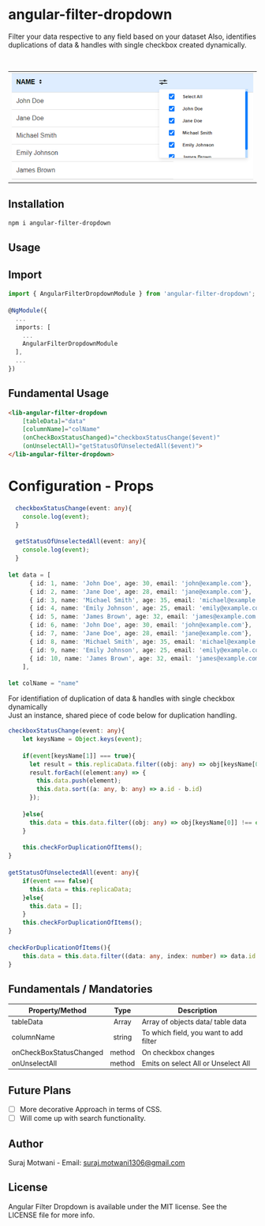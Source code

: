 # angular-filter-dropdown

Filter your data respective to any field based on your dataset
Also, identifies duplications of data & handles with single checkbox created dynamically.

<br/>

<table>
  <tr>
    <td align="center">
      <img alt="Angular Filter Dropdown"
        src="projects/angular-filter-dropdown/src/lib/Screenshot/filter.PNG" />
    </td>
   </tr>
</table>

## Installation

```sh
npm i angular-filter-dropdown
```

## Usage

## Import
```ts
import { AngularFilterDropdownModule } from 'angular-filter-dropdown';

@NgModule({
  ...
  imports: [
    ...
    AngularFilterDropdownModule
  ],
  ...
})
```

## Fundamental Usage
```html
<lib-angular-filter-dropdown 
    [tableData]="data" 
    [columnName]="colName" 
    (onCheckBoxStatusChanged)="checkboxStatusChange($event)" 
    (onUnselectAll)="getStatusOfUnselectedAll($event)">
</lib-angular-filter-dropdown>
```

# Configuration - Props
```ts
  checkboxStatusChange(event: any){
    console.log(event);
  }

  getStatusOfUnselectedAll(event: any){
    console.log(event);
  }

let data = [
      { id: 1, name: 'John Doe', age: 30, email: 'john@example.com'},
      { id: 2, name: 'Jane Doe', age: 28, email: 'jane@example.com'},
      { id: 3, name: 'Michael Smith', age: 35, email: 'michael@example.com'},
      { id: 4, name: 'Emily Johnson', age: 25, email: 'emily@example.com'},
      { id: 5, name: 'James Brown', age: 32, email: 'james@example.com'},
      { id: 6, name: 'John Doe', age: 30, email: 'john@example.com'},
      { id: 7, name: 'Jane Doe', age: 28, email: 'jane@example.com'},
      { id: 8, name: 'Michael Smith', age: 35, email: 'michael@example.com'},
      { id: 9, name: 'Emily Johnson', age: 25, email: 'emily@example.com'},
      { id: 10, name: 'James Brown', age: 32, email: 'james@example.com'}
    ],

let colName = "name"
```

For identifiation of duplication of data & handles with single checkbox dynamically
<br/>
Just an instance, shared piece of code below for duplication handling.
<br/>

```ts
checkboxStatusChange(event: any){
    let keysName = Object.keys(event);
    
    if(event[keysName[1]] === true){
      let result = this.replicaData.filter((obj: any) => obj[keysName[0]] === event[keysName[0]]);
      result.forEach((element:any) => {
        this.data.push(element);
        this.data.sort((a: any, b: any) => a.id - b.id)
      });
      
    }else{
      this.data = this.data.filter((obj: any) => obj[keysName[0]] !== event[keysName[0]]);
    }

    this.checkForDuplicationOfItems();
}

getStatusOfUnselectedAll(event: any){
    if(event === false){
      this.data = this.replicaData;
    }else{
      this.data = [];
    }
    this.checkForDuplicationOfItems();
}

checkForDuplicationOfItems(){
    this.data = this.data.filter((data: any, index: number) => data.id !== (this.data[index + 1]?.id));
}
```

## Fundamentals / Mandatories

| Property/Method         |  Type   | Description                                                             |
| ----------------------- | :-----: | -------------------------------------- |
| tableData               | Array   | Array of objects data/ table data      |
| columnName              | string  | To which field, you want to add filter |
| onCheckBoxStatusChanged | method  | On checkbox changes                    |
| onUnselectAll           | method  | Emits on select All or Unselect All    |


## Future Plans
- [ ] More decorative Approach in terms of CSS.
- [ ] Will come up with search functionality.

## Author
Suraj Motwani - Email: suraj.motwani1306@gmail.com

## License

Angular Filter Dropdown is available under the MIT license. See the LICENSE file for more info.

